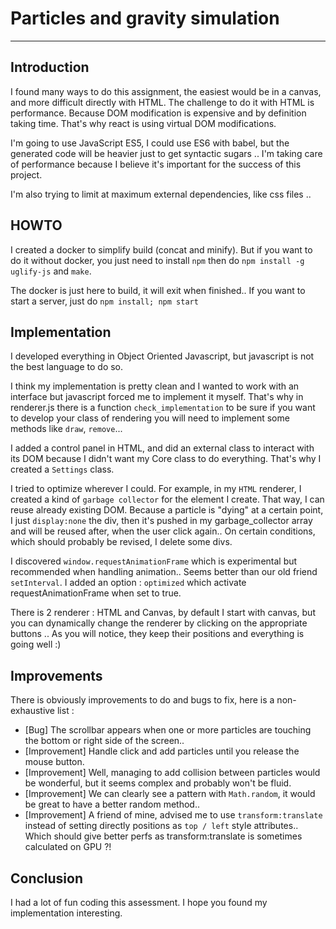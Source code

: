 # Particles and gravity simulation
---

## Introduction
I found many ways to do this assignment, the easiest would be in a canvas, and more difficult directly with HTML. The challenge to do it with HTML is performance. Because DOM modification is expensive and by definition taking time. That's why react is using virtual DOM modifications.

I'm going to use JavaScript ES5, I could use ES6 with babel, but the generated code will be heavier just to get syntactic sugars ..
I'm taking care of performance because I believe it's important for the success of this project.

I'm also trying to limit at maximum external dependencies, like css files ..

## HOWTO
I created a docker to simplify build (concat and minify). But if you want to do it without docker, you just need to install `npm` then do `npm install -g uglify-js` and `make`.

The docker is just here to build, it will exit when finished..
If you want to start a server, just do `npm install; npm start`

## Implementation

I developed everything in Object Oriented Javascript, but javascript is not the best language to do so.

I think my implementation is pretty clean and I wanted to work with an interface but javascript forced me to implement it myself. That's why in renderer.js there is a function `check_implementation` to be sure if you want to develop your class of rendering you will need to implement some methods like `draw`, `remove`...

I added a control panel in HTML, and did an external class to interact with its DOM because I didn't want my Core class to do everything. That's why I created a `Settings` class.

I tried to optimize wherever I could. For example, in my `HTML` renderer, I created a kind of `garbage collector` for the element I create. That way, I can reuse already existing DOM. Because a particle is "dying" at a certain point, I just `display:none` the div, then it's pushed in my garbage_collector array and will be reused after, when the user click again.. On certain conditions, which should probably be revised, I delete some divs.

I discovered `window.requestAnimationFrame` which is experimental but recommended when handling animation.. Seems better than our old friend `setInterval`. I added an option : `optimized` which activate requestAnimationFrame when set to true.

There is 2 renderer : HTML and Canvas, by default I start with canvas, but you can dynamically change the renderer by clicking on the appropriate buttons .. As you will notice, they keep their positions and everything is going well :)


## Improvements
There is obviously improvements to do and bugs to fix, here is a non-exhaustive list :

* [Bug] The scrollbar appears when one or more particles are touching the bottom or right side of the screen..
* [Improvement] Handle click and add particles until you release the mouse button.
* [Improvement] Well, managing to add collision between particles would be wonderful, but it seems complex and probably won't be fluid.
* [Improvement] We can clearly see a pattern with `Math.random`, it would be great to have a better random method..
* [Improvement] A friend of mine, advised me to use `transform:translate` instead of setting directly positions as `top / left` style attributes.. Which should give better perfs as transform:translate is sometimes calculated on GPU ?!

## Conclusion
I had a lot of fun coding this assessment. I hope you found my implementation interesting.
